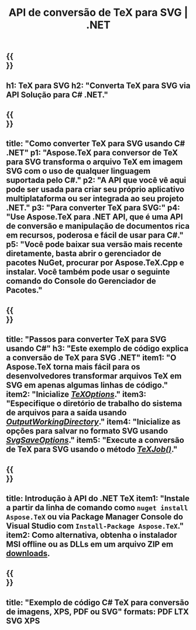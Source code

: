 ﻿---
translation: true
template: /_templates/_conversion-child-net.md
title: API de conversão de TeX para SVG | .NET
description: Funcionalidade de conversão de TeX para SVG. Integre esta biblioteca .NET local em seu projeto ou use aplicativos multiplataforma para converter TeX em SVG.
keywords: 'tex para svg api net, tex2svg integre c #'
url: /net/conversion/tex-to-svg/
family: tex
platformtag: net
feature: conversion
informat: TEX
outformat: SVG
otherformats: BMP PNG JPEG TIFF PDF XPS
---


{{<section banner>}}
---
h1: TeX para SVG
h2: "Converta TeX para SVG via API Solução para C# .NET."
---

{{<section overview>}}
---
title: "Como converter TeX para SVG usando C# .NET"
p1: "Aspose.TeX para conversor de TeX para SVG transforma o arquivo TeX em imagem SVG com o uso de qualquer linguagem suportada pelo C#."
p2: "A API que você vê aqui pode ser usada para criar seu próprio aplicativo multiplataforma ou ser integrada ao seu projeto .NET."
p3: "Para converter TeX para SVG:"
p4: "Use Aspose.TeX para .NET API, que é uma API de conversão e manipulação de documentos rica em recursos, poderosa e fácil de usar para C#."
p5: "Você pode baixar sua versão mais recente diretamente, basta abrir o gerenciador de pacotes NuGet, procurar por Aspose.TeX.Cpp e instalar. Você também pode usar o seguinte comando do Console do Gerenciador de Pacotes."
---

{{<section feature1>}}
---
title: "Passos para converter TeX para SVG usando C#"
h3: "Este exemplo de código explica a conversão de TeX para SVG .NET"
item1: "O Aspose.TeX torna mais fácil para os desenvolvedores transformar arquivos TeX em SVG em apenas algumas linhas de código."
item2: "Inicialize [*TeXOptions*](https://reference.aspose.com/tex/net/aspose.tex/texoptions/)."
item3: "Especifique o diretório de trabalho do sistema de arquivos para a saída usando [*OutputWorkingDirectory*](https://reference.aspose.com/tex/net/aspose.tex/texoptions/outputworkingdirectory/)."
item4: "Inicialize as opções para salvar no formato SVG usando [*SvgSaveOptions*](https://reference.aspose.com/tex/net/aspose.tex.presentation.image/svgsaveoptions/)."
item5: "Execute a conversão de TeX para SVG usando o método [*TeXJob()*](https://reference.aspose.com/tex/net/aspose.tex/texjob/)."
---

{{<section feature2>}}
---
title: Introdução à API do .NET TeX
item1: "Instale a partir da linha de comando como ```nuget install Aspose.TeX``` ou via Package Manager Console do Visual Studio com ```Install-Package Aspose.TeX```."
item2: Como alternativa, obtenha o instalador MSI offline ou as DLLs em um arquivo ZIP em [downloads](https://releases.aspose.com/tex/net).
---

{{<section widget>}}
---
title: "Exemplo de código C# TeX para conversão de imagens, XPS, PDF ou SVG"
formats: PDF LTX SVG XPS
---